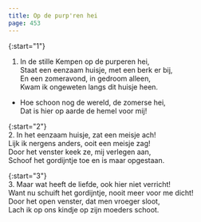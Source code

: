 ```yaml
---
title: Op de purp'ren hei
page: 453
---  
```



{:start="1"}  
1. In de stille Kempen op de purperen hei,  
Staat een eenzaam huisje, met een berk er bij,  
En een zomeravond, in gedroom alleen,  
Kwam ik ongeweten langs dit huisje heen.  


- Hoe schoon nog de wereld, de zomerse hei,  
Dat is hier op aarde de hemel voor mij!  


{:start="2"}  
2. In het eenzaam huisje, zat een meisje ach!  
Lijk ik nergens anders, ooit een meisje zag!  
Door het venster keek ze, mij verlegen aan,  
Schoof het gordijntje toe en is maar opgestaan.  


{:start="3"}  
3. Maar wat heeft de liefde, ook hier niet verricht!  
Want nu schuift het gordijntje, nooit meer voor me dicht!  
Door het open venster, dat men vroeger sloot,  
Lach ik op ons kindje op zijn moeders schoot.  